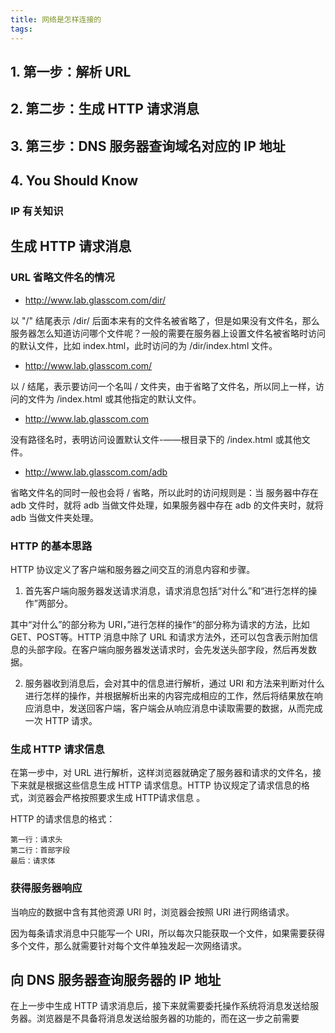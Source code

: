 ```yaml
---
title: 网络是怎样连接的
tags:
---
```






## 1. 第一步：解析 URL

## 2. 第二步：生成 HTTP 请求消息

## 3. 第三步：DNS 服务器查询域名对应的 IP 地址


## 4. You Should Know



### IP 有关知识











## 生成 HTTP 请求消息



### URL 省略文件名的情况

* http://www.lab.glasscom.com/dir/

以 "/" 结尾表示 /dir/ 后面本来有的文件名被省略了，但是如果没有文件名，那么服务器怎么知道访问哪个文件呢？一般的需要在服务器上设置文件名被省略时访问的默认文件，比如 index.html，此时访问的为 /dir/index.html 文件。

* http://www.lab.glasscom.com/

以 / 结尾，表示要访问一个名叫 / 文件夹，由于省略了文件名，所以同上一样，访问的文件为 /index.html 或其他指定的默认文件。

* http://www.lab.glasscom.com

没有路径名时，表明访问设置默认文件-——根目录下的 /index.html 或其他文件。

* http://www.lab.glasscom.com/adb

省略文件名的同时一般也会将 / 省略，所以此时的访问规则是：当 服务器中存在 adb 文件时，就将 adb 当做文件处理，如果服务器中存在 adb 的文件夹时，就将 adb 当做文件夹处理。




### HTTP 的基本思路


HTTP 协议定义了客户端和服务器之间交互的消息内容和步骤。

1. 首先客户端向服务器发送请求消息，请求消息包括“对什么”和“进行怎样的操作”两部分。

其中“对什么”的部分称为 URI，”进行怎样的操作“的部分称为请求的方法，比如 GET、POST等。HTTP 消息中除了 URL 和请求方法外，还可以包含表示附加信息的头部字段。在客户端向服务器发送请求时，会先发送头部字段，然后再发数据。

2. 服务器收到消息后，会对其中的信息进行解析，通过 URI 和方法来判断对什么进行怎样的操作，并根据解析出来的内容完成相应的工作，然后将结果放在响应消息中，发送回客户端，客户端会从响应消息中读取需要的数据，从而完成一次 HTTP 请求。

### 生成 HTTP 请求信息


在第一步中，对 URL 进行解析，这样浏览器就确定了服务器和请求的文件名，接下来就是根据这些信息生成 HTTP 请求信息。HTTP 协议规定了请求信息的格式，浏览器会严格按照要求生成 HTTP请求信息 。

HTTP 的请求信息的格式：

```
第一行：请求头
第二行：首部字段
最后：请求体
```

### 获得服务器响应


当响应的数据中含有其他资源 URI 时，浏览器会按照 URI 进行网络请求。

因为每条请求消息中只能写一个 URI，所以每次只能获取一个文件，如果需要获得多个文件，那么就需要针对每个文件单独发起一次网络请求。



## 向 DNS 服务器查询服务器的 IP 地址


在上一步中生成 HTTP 请求消息后，接下来就需要委托操作系统将消息发送给服务器。浏览器是不具备将消息发送给服务器的功能的，而在这一步之前需要